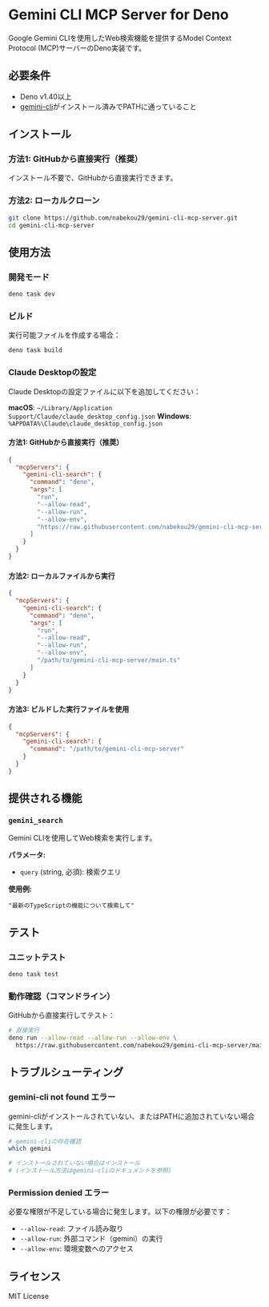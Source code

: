 # Gemini CLI MCP Server for Deno

Google Gemini CLIを使用したWeb検索機能を提供するModel Context Protocol (MCP)サーバーのDeno実装です。

## 必要条件

- Deno v1.40以上
- [gemini-cli](https://github.com/google/generative-ai-docs/tree/main/examples/gemini-cli)がインストール済みでPATHに通っていること

## インストール

### 方法1: GitHubから直接実行（推奨）

インストール不要で、GitHubから直接実行できます。

### 方法2: ローカルクローン

```bash
git clone https://github.com/nabekou29/gemini-cli-mcp-server.git
cd gemini-cli-mcp-server
```

## 使用方法

### 開発モード

```bash
deno task dev
```

### ビルド

実行可能ファイルを作成する場合：

```bash
deno task build
```

### Claude Desktopの設定

Claude Desktopの設定ファイルに以下を追加してください：

**macOS**: `~/Library/Application Support/Claude/claude_desktop_config.json`
**Windows**: `%APPDATA%\Claude\claude_desktop_config.json`

#### 方法1: GitHubから直接実行（推奨）

```json
{
  "mcpServers": {
    "gemini-cli-search": {
      "command": "deno",
      "args": [
        "run",
        "--allow-read",
        "--allow-run",
        "--allow-env",
        "https://raw.githubusercontent.com/nabekou29/gemini-cli-mcp-server/refs/heads/main/mod.ts"
      ]
    }
  }
}
```

#### 方法2: ローカルファイルから実行

```json
{
  "mcpServers": {
    "gemini-cli-search": {
      "command": "deno",
      "args": [
        "run",
        "--allow-read",
        "--allow-run",
        "--allow-env",
        "/path/to/gemini-cli-mcp-server/main.ts"
      ]
    }
  }
}
```

#### 方法3: ビルドした実行ファイルを使用

```json
{
  "mcpServers": {
    "gemini-cli-search": {
      "command": "/path/to/gemini-cli-mcp-server"
    }
  }
}
```

## 提供される機能

### `gemini_search`

Gemini CLIを使用してWeb検索を実行します。

**パラメータ:**

- `query` (string, 必須): 検索クエリ

**使用例:**

```
"最新のTypeScriptの機能について検索して"
```

## テスト

### ユニットテスト

```bash
deno task test
```

### 動作確認（コマンドライン）

GitHubから直接実行してテスト：

```bash
# 直接実行
deno run --allow-read --allow-run --allow-env \
  https://raw.githubusercontent.com/nabekou29/gemini-cli-mcp-server/main/gemini-cli-mcp-server/mod.ts
```

## トラブルシューティング

### gemini-cli not found エラー

gemini-cliがインストールされていない、またはPATHに追加されていない場合に発生します。

```bash
# gemini-cliの存在確認
which gemini

# インストールされていない場合はインストール
# (インストール方法はgemini-cliのドキュメントを参照)
```

### Permission denied エラー

必要な権限が不足している場合に発生します。以下の権限が必要です：

- `--allow-read`: ファイル読み取り
- `--allow-run`: 外部コマンド（gemini）の実行
- `--allow-env`: 環境変数へのアクセス

## ライセンス

MIT License

